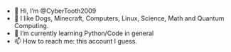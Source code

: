 - 👋 Hi, I’m @CyberTooth2009
- 👀 I like Dogs, Minecraft, Computers, Linux, Science, Math and Quantum Computing. 
- 🌱 I’m currently learning Python/Code in general
- 📫 How to reach me: this account I guess. 

<!---
CyberTooth2009/CyberTooth2009 is a ✨ special ✨ repository because its `README.md` (this file) appears on your GitHub profile.
You can click the Preview link to take a look at your changes.
--->
